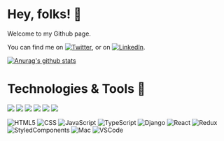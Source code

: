 # Hey, folks! 👋

Welcome to my Github page.

<!-- Actual text -->

You can find me on [![Twitter][1.2]][1], or on [![LinkedIn][2.2]][2].

<!-- Icons -->

[1.2]: http://i.imgur.com/wWzX9uB.png 'twitter icon without padding'
[2.2]: https://raw.githubusercontent.com/MartinHeinz/MartinHeinz/master/linkedin-3-16.png 'LinkedIn icon without padding'

<!-- Links to your social media accounts -->

[1]: https://twitter.com/MarioSilvaPrada
[2]: https://www.linkedin.com/in/mariosilvaprada/

[![Anurag's github stats](https://github-readme-stats.vercel.app/api?username=MarioSilvaPrada)](https://github.com/anuraghazra/github-readme-stats)

# Technologies & Tools 🔧

![](https://img.shields.io/badge/Code-Javascript-informational?style=flat&logo=javascript&logoColor=white&color=2bbc8a)
![](https://img.shields.io/badge/Code-React_&_React_Native-informational?style=flat&logo=react&logoColor=white&color=2bbc8a)
![](https://img.shields.io/badge/Code-Redux-informational?style=flat&logo=redux&logoColor=white&color=2bbc8a)
![](https://img.shields.io/badge/Code-Styled_Components-informational?style=flat&logo=styled-components&logoColor=white&color=2bbc8a)
![](https://img.shields.io/badge/IDE-Visual_Studio_Code-informational?style=flat&logo=visual-studio-code&logoColor=white&color=2bbc8a)
![](https://img.shields.io/badge/OS-Mac-informational?style=flat&logo=apple&logoColor=white&color=2bbc8a)

![HTML5](https://img.shields.io/badge/-HTML5-000?&logo=html5&logoColor=E34F26)
![CSS](https://img.shields.io/badge/-CSS-000?&logo=css3&logoColor=1572B6)
![JavaScript](https://img.shields.io/badge/-JavaScript-000?&logo=JavaScript&logoColor=ddc508)
![TypeScript](https://img.shields.io/badge/-TypeScript-000?&logo=TypeScript&logoColor=007ACC)
![Django](https://img.shields.io/badge/-Django-000?&logo=Django)
![React](https://img.shields.io/badge/-React_&_React_Native-000?&logo=React)
![Redux](https://img.shields.io/badge/-Redux-000?&logo=Redux&logoColor=764abc)
![StyledComponents](https://img.shields.io/badge/-Styled_Components-000?&logo=styled-components)
![Mac](https://img.shields.io/badge/OS-Mac-informational?&logo=apple)
![VSCode](https://img.shields.io/badge/-VSCode-000?&logo=Visual%20Studio%20Code&logoColor=007ACC)
